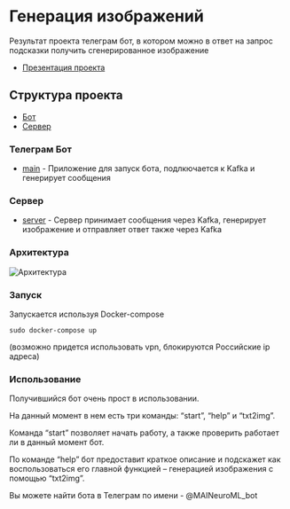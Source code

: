 # Генерация изображений
Результат проекта телеграм бот, в котором можно в ответ на запрос подсказки получить сгенерированное изображение 

- [Презентация проекта](presentation/presentation.pdf)

## Структура проекта
- [Бот](#bot)
- [Сервер](#server)

### Телеграм Бот

- [main](/bot/app.py) - Приложение для запуск бота, подлкючается к Kafka и генерирует сообщения


### Сервер

- [server](server/Server.py) - Сервер принимает сообщения через Kafka, генерирует изображение и отправляет ответ также через Kafka

### Архитектура

![Архитектура](Architecture.png)

### Запуск

Запускается используя Docker-compose

```
sudo docker-compose up
```

(возможно придется использовать vpn, блокируются Российские ip адреса)

### Использование

Получившийся бот очень прост в использовании.

На данный момент в нем есть  три команды:
 “start”, “help” и “txt2img”. 

Команда “start” позволяет начать работу, а также проверить работает ли в данный момент бот.

По команде “help” бот предоставит краткое описание и подскажет как воспользоваться его главной  функцией – генерацией изображения с помощью “txt2img”.


Вы можете найти бота в Телеграм по имени - @MAINeuroML_bot
